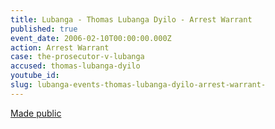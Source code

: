 ```yaml
---
title: Lubanga - Thomas Lubanga Dyilo - Arrest Warrant
published: true
event_date: 2006-02-10T00:00:00.000Z
action: Arrest Warrant
case: the-prosecutor-v-lubanga
accused: thomas-lubanga-dyilo
youtube_id:
slug: lubanga-events-thomas-lubanga-dyilo-arrest-warrant-
---
```



[Made public](http://www.icc-cpi.int/iccdocs/doc/doc236258.pdf)